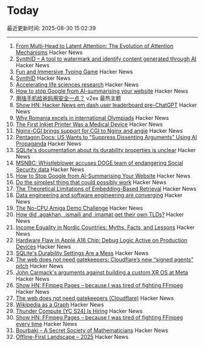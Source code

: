 # Today

最近更新时间: 2025-08-30 15:02:39

--- 
1. [From Multi-Head to Latent Attention: The Evolution of Attention Mechanisms](https://vinithavn.medium.com/from-multi-head-to-latent-attention-the-evolution-of-attention-mechanisms-64e3c0505f24) Hacker News
2. [SynthID – A tool to watermark and identify content generated through AI](https://deepmind.google/science/synthid/) Hacker News
3. [Fun and Immersive Typing Game](https://keybara.io) Hacker News
4. [SynthID](https://deepmind.google/science/synthid/) Hacker News
5. [Accelerating life sciences research](https://openai.com/index/accelerating-life-sciences-research-with-retro-biosciences/) Hacker News
6. [How to stop Google from AI-summarising your website](https://www.teruza.com/info-hub/how-to-stop-google-from-ai-summarising-your-website) Hacker News
7. [用啥手机给爸妈用安全一点？](https://www.v2ex.com/t/1155914) v2ex 最热主题
8. [Show HN: Hacker News em dash user leaderboard pre-ChatGPT](https://www.gally.net/miscellaneous/hn-em-dash-user-leaderboard.html) Hacker News
9. [Why Romania excels in international Olympiads](https://www.palladiummag.com/2025/08/29/why-romania-excels-in-international-olympiads/) Hacker News
10. [The First Inkjet Printer Was a Medical Device](https://spectrum.ieee.org/rune-elmqvist) Hacker News
11. [Nginx-CGI brings support for CGI to Nginx and angie](https://github.com/pjincz/nginx-cgi) Hacker News
12. [Pentagon Docs: US Wants to "Suppress Dissenting Arguments" Using AI Propaganda](https://theintercept.com/2025/08/25/pentagon-military-ai-propaganda-influence/) Hacker News
13. [SQLite's documentation about its durability properties is unclear](https://www.agwa.name/blog/post/sqlite_durability) Hacker News
14. [MSNBC: Whistleblower accuses DOGE team of endangering Social Security data](https://whistleblower.org/in-the-news/msnbc-whistleblower-accuses-doge-team-of-endangering-critical-social-security-data/) Hacker News
15. [How to Stop Google from AI-Summarising Your Website](https://www.teruza.com/info-hub/how-to-stop-google-from-ai-summarising-your-website) Hacker News
16. [Do the simplest thing that could possibly work](https://www.seangoedecke.com/the-simplest-thing-that-could-possibly-work/) Hacker News
17. [The Theoretical Limitations of Embedding-Based Retrieval](https://arxiv.org/abs/2508.21038) Hacker News
18. [Data engineering and software engineering are converging](https://clickhouse.com/blog/eight-principles-of-great-developer-experience-for-data-infrastructure) Hacker News
19. [The No-CPU Amiga Demo Challenge](https://github.com/askeksa/NoCpuChallenge) Hacker News
20. [How did .agakhan, .ismaili and .imamat get their own TLDs?](https://data.iana.org/TLD/tlds-alpha-by-domain.txt) Hacker News
21. [Income Equality in Nordic Countries: Myths, Facts, and Lessons](https://www.aeaweb.org/articles?id=10.1257/jel.20251636) Hacker News
22. [Hardware Flaw in Apple A16 Chip: Debug Logic Active on Production Devices](https://github.com/JGoyd/A16-FuseBypass) Hacker News
23. [SQLite's Durability Settings Are a Mess](https://www.agwa.name/blog/post/sqlite_durability) Hacker News
24. [The web does not need gatekeepers: Cloudflare’s new “signed agents” pitch](https://positiveblue.substack.com/p/the-web-does-not-need-gatekeepers) Hacker News
25. [John Carmack's arguments against building a custom XR OS at Meta](https://twitter.com/ID_AA_Carmack/status/1961172409920491849) Hacker News
26. [Show HN: FFmpeg Pages – because I was tired of fighting FFmpeg](https://ffmpegs.pages.dev/) Hacker News
27. [The web does not need gatekeepers (Cloudflare)](https://positiveblue.substack.com/p/the-web-does-not-need-gatekeepers) Hacker News
28. [Wikipedia as a Graph](https://wikigrapher.com/paths) Hacker News
29. [Thunder Compute (YC S24) Is Hiring](https://www.ycombinator.com/companies/thunder-compute/jobs/sS6QzTi-founding-developer-advocate-contract-to-hire) Hacker News
30. [Show HN: FFmpeg Pages – because I was tired of fighting FFmpeg every time](https://ffmpegs.pages.dev/) Hacker News
31. [Bourbaki – A Secret Society of Mathematicians](https://books.google.com/books/about/Bourbaki.html) Hacker News
32. [Offline-First Landscape – 2025](https://marcoapp.io/blog/offline-first-landscape) Hacker News
